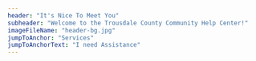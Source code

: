 ```yaml
---
header: "It's Nice To Meet You"
subheader: "Welcome to the Trousdale County Community Help Center!"
imageFileName: "header-bg.jpg"
jumpToAnchor: "Services"
jumpToAnchorText: "I need Assistance"
---
```

